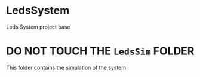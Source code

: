 # LedsSystem
Leds System project base

# DO NOT TOUCH THE `LedsSim` FOLDER
This folder contains the simulation of the system
